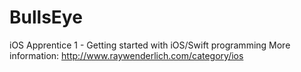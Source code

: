 # BullsEye
iOS Apprentice 1 - Getting started with iOS/Swift programming
More information: http://www.raywenderlich.com/category/ios
